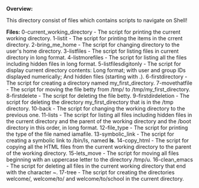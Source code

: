 **Overview:**

This directory consist of files which contains scripts to navigate on Shell!

**Files:**
0-current_working_directory - The script for printing the current working directory.
1-listit - The script for printing the items in the crrent directory.
2-bring_me_home - The script for changing directory to the user's home directory.
3-listfiles - The script for listing files in current directory in long format.
4-listmorefiles - The script for listing all the files including hidden files in long format.
5-listfilesdigitonly - The script for display current directory contents:
  Long format;
  with user and group IDs displayed numerically;
  And hidden files (starting with .).
6-firstdirectory - The script for  creating a directory named my_first_directory.
7-movethatfile - The script for moving the file betty from /tmp/ to /tmp/my_first_directory.
8-firstdelete - The script for deleting the file betty.
9-firstdirdeletion - The script for deleting the directory my_first_directory that is in the /tmp directory.
10-back - The script for changing the working directory to the previous one.
11-lists - The script for listing all files including hidden files in the current directory and the parent of the working directory and the /boot directory in this order, in long format.
12-file_type - The script for printing the type of the file named iamafile.
13-symbolic_link - The script for creating a symbolic link to /bin/ls, named __ls__.
14-copy_html - The script for copying all the HTML files from the current working directory to the parent of the working directory.
15-lets_move - The script for moving all files beginning with an uppercase letter to the directory /tmp/u.
16-clean_emacs - The script for deleting all files in the current working directory that end with the character ~.
17-tree - The script for creating the directories welcome/, welcome/to/ and welcome/to/school in the current directory.
